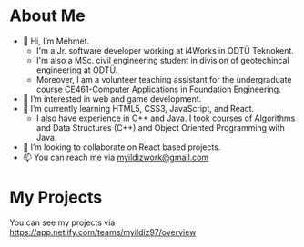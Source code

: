 # About Me
- 👋 Hi, I’m Mehmet.
  - I'm a Jr. software developer working at i4Works in ODTÜ Teknokent.
  - I'm also a MSc. civil engineering student in division of geotechincal engineering at ODTÜ.
  - Moreover, I am a volunteer teaching assistant for the undergraduate course CE461-Computer Applications in Foundation Engineering.
- 👀 I’m interested in web and game development.
- 🌱 I’m currently learning HTML5, CSS3, JavaScript, and React.
  - I also have experience in C++ and Java. I took courses of Algorithms and Data Structures (C++) and Object Oriented Programming with Java.
- 💞️ I’m looking to collaborate on React based projects.
- 📫 You can reach me via myildizwork@gmail.com

# My Projects
You can see my projects via https://app.netlify.com/teams/myildiz97/overview
<!---
myildiz97/myildiz97 is a ✨ special ✨ repository because its `README.md` (this file) appears on your GitHub profile.
You can click the Preview link to take a look at your changes.
--->
